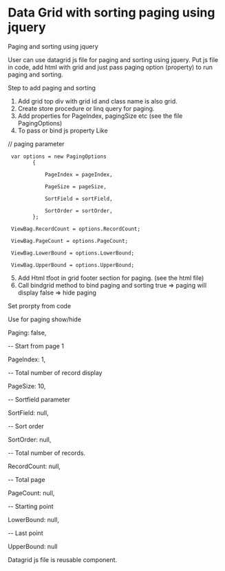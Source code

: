 # Data Grid with sorting paging using jquery
Paging and sorting using jquery

User can use datagrid js file for paging and sorting using jquery. Put js file in code, add html with grid and just pass paging
option (property) to run paging and sorting.
 
 Step to add paging and sorting
 
 1. Add grid top div with grid id and class name is also grid.
 2. Create store procedure or linq query for paging.
 3. Add properties for PageIndex, pagingSize etc (see the file PagingOptions)
 4. To pass or bind js property Like
 
 // paging parameter
 
 
     var options = new PagingOptions
            {     
            
                PageIndex = pageIndex,
                
                PageSize = pageSize,
                
                SortField = sortField,
                
                SortOrder = sortOrder,                
            };
    
     ViewBag.RecordCount = options.RecordCount;
     
     ViewBag.PageCount = options.PageCount;
     
     ViewBag.LowerBound = options.LowerBound;
     
     ViewBag.UpperBound = options.UpperBound;

5. Add Html tfoot in grid footer section for paging. (see the html file)
6. Call bindgrid method to bind paging and sorting 
      true  => paging will display
      false => hide paging 



Set prorpty from code

Use for paging show/hide

 Paging: false,     

-- Start from page 1

PageIndex: 1,       

-- Total number of record display

PageSize: 10,       

-- Sortfield parameter

SortField: null,    

-- Sort order 

SortOrder: null,    

-- Total number of records.

RecordCount: null,  

-- Total page

PageCount: null,    

-- Starting point

LowerBound: null,   

-- Last point

UpperBound: null    

Datagrid js file is reusable component. 
            
